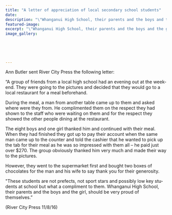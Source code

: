 ```yaml
---
title: "A letter of appreciation of local secondary school students"
date: 
description: "\"Whanganui High School, their parents and the boys and the girl, should be very proud of themselves\", Ann Butler sent River City Press the following letter..."
featured-image: 
excerpt: "\"Whanganui High School, their parents and the boys and the girl, should be very proud of themselves\", Ann Butler sent River City Press the following letter..."
image_gallery:
	
	
	
	
	
---
```


<p class="BasicParagraph"><span class="CharacterStyle1"><span lang="EN-GB">Ann Butler sent River City Press the following letter:</span></span></p>
<p class="BasicParagraph"><span class="CharacterStyle1"><span lang="EN-GB">&ldquo;A group of friends from a local high school had an evening out at the weekend. They were going to the pictures and decided that they would go to a local restaurant for a meal beforehand.</span></span></p>
<p class="BasicParagraph"><span class="CharacterStyle1"><span lang="EN-GB">During the meal, a man from another table came up to them and asked where were they from. He complimented them on the respect they had shown to the staff who were waiting on them and for the respect they showed the other people dining at the restaurant.</span></span></p>
<p class="BasicParagraph"><span class="CharacterStyle1"><span lang="EN-GB">The eight boys and one girl thanked him and continued with their meal. When they had finished they got up to pay their account when the same man came up to the counter and told the cashier that he wanted to pick up the tab for their meal as he was so impressed with them all &ndash; he paid just over $270. The group obviously thanked him very much and made their way to the pictures. </span></span></p>
<p class="BasicParagraph"><span class="CharacterStyle1"><span lang="EN-GB">However, they went to the supermarket first and bought two boxes of chocolates for the man and his wife to say thank you for their generosity.</span></span></p>
<p class="BasicParagraph"><span class="CharacterStyle1"><span lang="EN-GB">"These students are not prefects, not sport stars and possibly low key students at school but what a compliment to them. Whanganui High School, their parents and the boys and the girl, should be very proud of themselves.&rdquo;</span></span></p>
<p class="BasicParagraph"><span class="CharacterStyle1"><span lang="EN-GB">(River City Press 11/8/16)</span></span></p>

